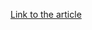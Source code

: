 [Link to the article](https://www.welivesecurity.com/2014/03/18/operation-windigo-the-vivisection-of-a-large-linux-server-side-credential-stealing-malware-campaign/)
